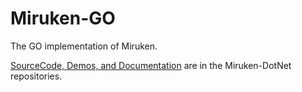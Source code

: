 # Miruken-GO
The GO implementation of Miruken.

[SourceCode, Demos, and Documentation](https://github.com/Miruken-DotNet "Miruken-DotNet") are in the Miruken-DotNet repositories.